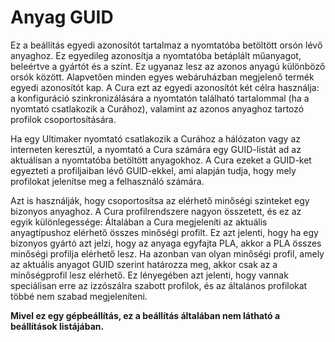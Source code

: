 # Anyag GUID

Ez a beállítás egyedi azonosítót tartalmaz a nyomtatóba betöltött orsón lévő anyaghoz. Ez egyedileg azonosítja a nyomtatóba betáplált műanyagot, beleértve a gyártót és a színt. Ez ugyanaz lesz az azonos anyagú különböző orsók között. Alapvetően minden egyes webáruházban megjelenő termék egyedi azonosítót kap. A Cura ezt az egyedi azonosítót két célra használja: a konfiguráció szinkronizálására a nyomtatón található tartalommal (ha a nyomtató csatlakozik a Curához), valamint az azonos anyaghoz tartozó profilok csoportosítására.

Ha egy Ultimaker nyomtató csatlakozik a Curához a hálózaton vagy az interneten keresztül, a nyomtató a Cura számára egy GUID-listát ad az aktuálisan a nyomtatóba betöltött anyagokhoz. A Cura ezeket a GUID-ket egyezteti a profiljaiban lévő GUID-ekkel, ami alapján tudja, hogy mely profilokat jelenítse meg a felhasználó számára.

Azt is használják, hogy csoportosítsa az elérhető minőségi szinteket egy bizonyos anyaghoz. A Cura profilrendszere nagyon összetett, és ez az egyik különlegessége: Általában a Cura megjeleníti az aktuális anyagtípushoz elérhető összes minőségi profilt. Ez azt jelenti, hogy ha egy bizonyos gyártó azt jelzi, hogy az anyaga egyfajta PLA, akkor a PLA összes minőségi profilja elérhető lesz. Ha azonban van olyan minőségi profil, amely az aktuális anyagot GUID szerint határozza meg, akkor csak az a minőségprofil lesz elérhető. Ez lényegében azt jelenti, hogy vannak speciálisan erre az izzószálra szabott profilok, és az általános profilokat többé nem szabad megjeleníteni.

**Mivel ez egy gépbeállítás, ez a beállítás általában nem látható a beállítások listájában.**

